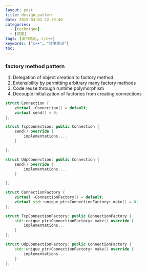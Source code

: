 ```yaml
---
layout: post
title: design_pattern
date: 2019-03-01 22:39:40
categories: 
  - [technique]
  - [随笔]
tags: [读书笔记, c/c++]
keywords: ["c++", "读书笔记"]
toc:
---
```


### factory method pattern

1. Delegation of object creation to  factory method
2. Extensibility by permitting arbitrary many factory methods
3. Code reuse through runtime polymorphism
4. Decouple initialization of factories from  creating connections

<!-- more -->
```cpp
struct Connection {
    virtual ~Connection() = default;
    virtual send() = 0;
};

struct TcpConnection: public Connection {
    send() override {
        implementations....
    }

};

struct UdpConnection: public Connection {
    send() override {
        implementations....
    }

};

struct ConnectionFactory {
    virtual ~ConnectionFactory() = default;
    virtual std::unique_ptr<ConnectionFactory> make() = 0;
};

struct TcpConnectionFactory: public ConnectionFactory {
    std::unique_ptr<ConnectionFactory> make() override {
        implementations...
    }
};

struct UdpConnectionFactory: public ConnectionFactory {
    std::unique_ptr<ConnectionFactory> make() override {
        implementations...
    }
};

```